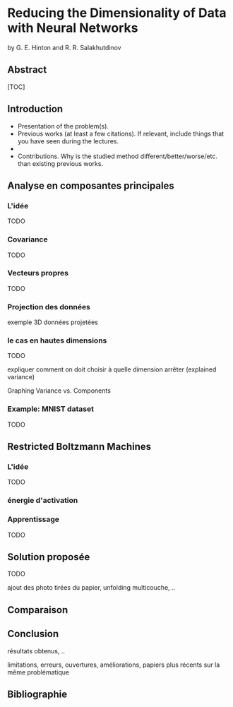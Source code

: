# Reducing the Dimensionality of Data with Neural Networks

by G. E. Hinton and R. R. Salakhutdinov



## Abstract



<div style="page-break-after: always; break-after: page;"></div>

[TOC]

<div style="page-break-after: always; break-after: page;"></div>

## Introduction

- Presentation of the problem(s). 
- Previous works (at least a few citations). If relevant, include things that you have seen during the lectures.
- 
- Contributions. Why is the studied method different/better/worse/etc. than existing previous works. 



## Analyse en composantes principales

### L'idée

TODO

### Covariance

TODO

### Vecteurs propres

TODO

### Projection des données

 exemple 3D  données projetées

### le cas en hautes dimensions

TODO

expliquer comment on doit choisir à quelle dimension arrêter (explained variance)

Graphing Variance vs. Components

### Example: MNIST dataset

TODO

## Restricted Boltzmann Machines

### L'idée

TODO

### énergie d'activation

### Apprentissage

TODO



## Solution proposée

TODO 

ajout des photo tirées du papier, unfolding multicouche, ..



## Comparaison



## Conclusion

résultats obtenus, ..


limitations, erreurs, ouvertures, améliorations, papiers plus récents sur la même problématique

## Bibliographie

